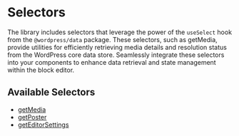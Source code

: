 # Selectors

The library includes selectors that leverage the power of the `useSelect` hook from the `@wordpress/data` package. These selectors, such as getMedia, provide utilities for efficiently retrieving media details and resolution status from the WordPress core data store. Seamlessly integrate these selectors into your components to enhance data retrieval and state management within the block editor.

## Available Selectors

- [getMedia](get-media/readme.md)
- [getPoster](get-poster/readme.md)
- [getEditorSettings](get-editor-settings/readme.md)
